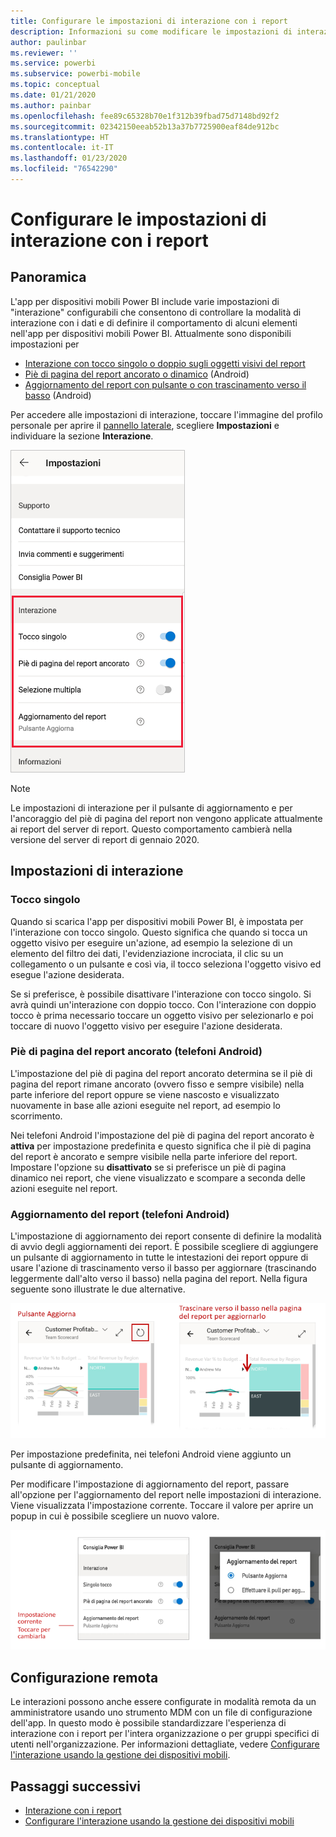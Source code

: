```yaml
---
title: Configurare le impostazioni di interazione con i report
description: Informazioni su come modificare le impostazioni di interazione predefinite per i report.
author: paulinbar
ms.reviewer: ''
ms.service: powerbi
ms.subservice: powerbi-mobile
ms.topic: conceptual
ms.date: 01/21/2020
ms.author: painbar
ms.openlocfilehash: fee89c65328b70e1f312b39fbad75d7148bd92f2
ms.sourcegitcommit: 02342150eeab52b13a37b7725900eaf84de912bc
ms.translationtype: HT
ms.contentlocale: it-IT
ms.lasthandoff: 01/23/2020
ms.locfileid: "76542290"
---
```

# <a name="configure-report-interaction-settings"></a>Configurare le impostazioni di interazione con i report

## <a name="overview"></a>Panoramica

L'app per dispositivi mobili Power BI include varie impostazioni di "interazione" configurabili che consentono di controllare la modalità di interazione con i dati e di definire il comportamento di alcuni elementi nell'app per dispositivi mobili Power BI. Attualmente sono disponibili impostazioni per
* [Interazione con tocco singolo o doppio sugli oggetti visivi del report](#single-tap)
* [Piè di pagina del report ancorato o dinamico](#docked-report-footer-android-phones) (Android)
* [Aggiornamento del report con pulsante o con trascinamento verso il basso](#report-refresh-android-phones) (Android)

Per accedere alle impostazioni di interazione, toccare l'immagine del profilo personale per aprire il [pannello laterale](./mobile-apps-home-page.md#header), scegliere **Impostazioni** e individuare la sezione **Interazione**.

![Impostazioni di interazione](./media/mobile-app-interaction-settings/powerbi-mobile-app-interactions-section.png)

>[!NOTE]
>Le impostazioni di interazione per il pulsante di aggiornamento e per l'ancoraggio del piè di pagina del report non vengono applicate attualmente ai report del server di report. Questo comportamento cambierà nella versione del server di report di gennaio 2020.

## <a name="interaction-settings"></a>Impostazioni di interazione

### <a name="single-tap"></a>Tocco singolo
Quando si scarica l'app per dispositivi mobili Power BI, è impostata per l'interazione con tocco singolo. Questo significa che quando si tocca un oggetto visivo per eseguire un'azione, ad esempio la selezione di un elemento del filtro dei dati, l'evidenziazione incrociata, il clic su un collegamento o un pulsante e così via, il tocco seleziona l'oggetto visivo ed esegue l'azione desiderata.

Se si preferisce, è possibile disattivare l'interazione con tocco singolo. Si avrà quindi un'interazione con doppio tocco. Con l'interazione con doppio tocco è prima necessario toccare un oggetto visivo per selezionarlo e poi toccare di nuovo l'oggetto visivo per eseguire l'azione desiderata.

### <a name="docked-report-footer-android-phones"></a>Piè di pagina del report ancorato (telefoni Android)

L'impostazione del piè di pagina del report ancorato determina se il piè di pagina del report rimane ancorato (ovvero fisso e sempre visibile) nella parte inferiore del report oppure se viene nascosto e visualizzato nuovamente in base alle azioni eseguite nel report, ad esempio lo scorrimento.

Nei telefoni Android l'impostazione del piè di pagina del report ancorato è **attiva** per impostazione predefinita e questo significa che il piè di pagina del report è ancorato e sempre visibile nella parte inferiore del report. Impostare l'opzione su **disattivato** se si preferisce un piè di pagina dinamico nei report, che viene visualizzato e scompare a seconda delle azioni eseguite nel report.

### <a name="report-refresh-android-phones"></a>Aggiornamento del report (telefoni Android)

L'impostazione di aggiornamento dei report consente di definire la modalità di avvio degli aggiornamenti dei report. È possibile scegliere di aggiungere un pulsante di aggiornamento in tutte le intestazioni dei report oppure di usare l'azione di trascinamento verso il basso per aggiornare (trascinando leggermente dall'alto verso il basso) nella pagina del report. Nella figura seguente sono illustrate le due alternative. 

![Pulsante di aggiornamento o trascinamento verso il basso](./media/mobile-app-interaction-settings/powerbi-mobile-app-interactions-refresh-button-versus-pull.png)

Per impostazione predefinita, nei telefoni Android viene aggiunto un pulsante di aggiornamento.

Per modificare l'impostazione di aggiornamento del report, passare all'opzione per l'aggiornamento del report nelle impostazioni di interazione. Viene visualizzata l'impostazione corrente. Toccare il valore per aprire un popup in cui è possibile scegliere un nuovo valore.

![Impostare l'aggiornamento](./media/mobile-app-interaction-settings/powerbi-mobile-app-interactions-set-refresh.png)

## <a name="remote-configuration"></a>Configurazione remota

Le interazioni possono anche essere configurate in modalità remota da un amministratore usando uno strumento MDM con un file di configurazione dell'app. In questo modo è possibile standardizzare l'esperienza di interazione con i report per l'intera organizzazione o per gruppi specifici di utenti nell'organizzazione. Per informazioni dettagliate, vedere [Configurare l'interazione usando la gestione dei dispositivi mobili](./mobile-app-configuration.md).


## <a name="next-steps"></a>Passaggi successivi
* [Interazione con i report](./mobile-reports-in-the-mobile-apps.md#interact-with-reports)
* [Configurare l'interazione usando la gestione dei dispositivi mobili](./mobile-app-configuration.md)
